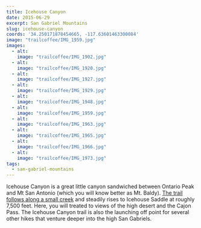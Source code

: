 ```yaml
---
title: Icehouse Canyon
date: 2015-06-29
excerpt: San Gabriel Mountains
slug: icehouse-canyon
coords: '34.250171878454665, -117.63601463300084'
image: "trailcoffee/IMG_1959.jpg"
images:
  - alt: 
    image: "trailcoffee/IMG_1902.jpg"
  - alt: 
    image: "trailcoffee/IMG_1920.jpg"
  - alt: 
    image: "trailcoffee/IMG_1927.jpg"
  - alt: 
    image: "trailcoffee/IMG_1929.jpg"
  - alt: 
    image: "trailcoffee/IMG_1948.jpg"
  - alt: 
    image: "trailcoffee/IMG_1959.jpg"
  - alt: 
    image: "trailcoffee/IMG_1963.jpg"
  - alt: 
    image: "trailcoffee/IMG_1965.jpg"
  - alt: 
    image: "trailcoffee/IMG_1966.jpg"
  - alt: 
    image: "trailcoffee/IMG_1973.jpg"
tags:
  - san-gabriel-mountains
---
```

Icehouse Canyon is a great little canyon sandwiched between Ontario Peak and Mt San Antonio (which you will know better as Mt. Baldy). <a href="http://www.modernhiker.com/2007/04/19/hiking-icehouse-canyon/">The trail follows along a small creek</a> and steadily rises to Icehouse Saddle at roughly 7,500 feet. Here, you will treated to views of the high desert and the Cajon Pass. The Icehouse Canyon trail is also the launching off point for several other hikes that venture deeper into the high San Gabriels.

